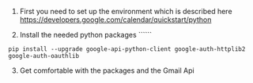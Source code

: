 1. First you need to set up the environment which is described here https://developers.google.com/calendar/quickstart/python

2. Install the needed python packages ``````
```
pip install --upgrade google-api-python-client google-auth-httplib2 google-auth-oauthlib
```
3. Get comfortable with the packages and the Gmail Api